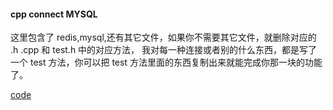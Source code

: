 #### **cpp connect MYSQL**

这里包含了 redis,mysql,还有其它文件，如果你不需要其它文件，就删除对应的 .h .cpp 和 test.h 中的对应方法， 我对每一种连接或者别的什么东西，都是写了一个 test 方法，你可以把 test 方法里面的东西复制出来就能完成你那一块的功能了。

[code]()
